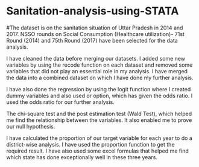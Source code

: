 # Sanitation-analysis-using-STATA

#The dataset is on the sanitation situation of Uttar Pradesh in 2014 and 2017. NSSO rounds on Social Consumption (Healthcare utilization)- 71st Round (2014) and 75th Round (2017) have been selected for the data analysis.

I have cleaned the data before merging our datasets. I added some new variables by using the recode function on each dataset and removed some variables that did not play an essential role in my analysis. I have merged the data into a combined dataset on which I have done my further analysis.

I have also done the regression by using the logit function where I created dummy variables and also used or option, which has given the odds ratio. I used the odds ratio for our further analysis.

The chi-square test and the post estimation test (Wald Test), which helped me find the relationship between the variables. It also enabled me to prove our null hypothesis.

I have calculated the proportion of our target variable for each year to do a district-wise analysis. I have used the proportion function to get the required result. I have also used some excel formulas that helped me find which state has done exceptionally well in these three years.

